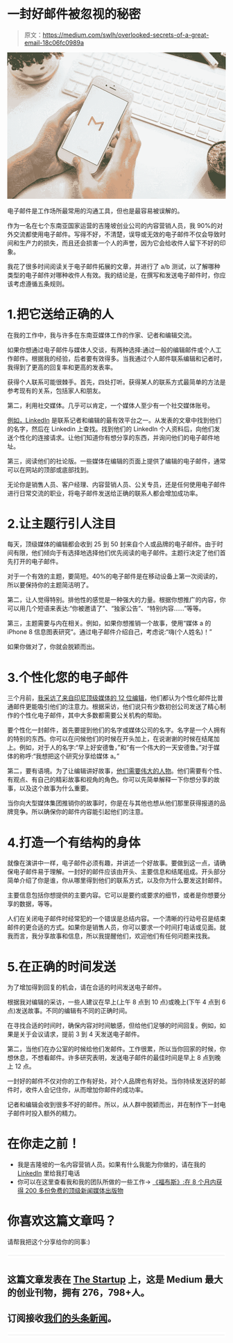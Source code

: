 # 一封好邮件被忽视的秘密

> 原文：<https://medium.com/swlh/overlooked-secrets-of-a-great-email-18c06fc0989a>

![](img/a1d1f3fb2139d5a2fe71880cf159ac45.png)

电子邮件是工作场所最常用的沟通工具，但也是最容易被误解的。

作为一名在七个东南亚国家运营的吉隆坡创业公司的内容营销人员，我 90%的对外交流都使用电子邮件。写得不好，不清楚，误导或无效的电子邮件不仅会导致时间和生产力的损失，而且还会损害一个人的声誉，因为它会给收件人留下不好的印象。

我花了很多时间阅读关于电子邮件拓展的文章，并进行了 a/b 测试，以了解哪种类型的电子邮件对哪种收件人有效。我的结论是，在撰写和发送电子邮件时，你应该考虑遵循五条规则。

# 1.把它送给正确的人

在我的工作中，我与许多在东南亚媒体工作的作家、记者和编辑交流。

如果你想通过电子邮件与媒体人交谈，有两种选择:通过一般的编辑邮件或个人工作邮件。根据我的经验，后者要有效得多。当我通过个人邮件联系编辑和记者时，我得到了更高的回复率和更高的发表率。

获得个人联系可能很棘手。首先，四处打听。获得某人的联系方式最简单的方法是参考现有的关系，包括家人和朋友。

第二，利用社交媒体。几乎可以肯定，一个媒体人至少有一个社交媒体账号。

[例如，LinkedIn](https://www.linkedin.com/pulse/3-proven-strategies-using-linkedin-advance-your-career-prasatya) 是联系记者和编辑的最有效平台之一。从发表的文章中找到他们的名字，然后在 Linkedin 上查找。找到他们的 LinkedIn 个人资料后，向他们发送个性化的连接请求。让他们知道你有想分享的东西，并询问他们的电子邮件地址。

第三，阅读他们的社论版。一些媒体在编辑的页面上提供了编辑的电子邮件，通常可以在网站的顶部或底部找到。

无论你是销售人员、客户经理、内容营销人员、公关专员，还是任何使用电子邮件进行日常交流的职业，将电子邮件发送给正确的联系人都会增加成功率。

# 2.让主题行引人注目

每天，顶级媒体的编辑都会收到 25 到 50 封来自个人或品牌的电子邮件。由于时间有限，他们倾向于有选择地选择他们优先阅读的电子邮件。主题行决定了他们首先打开的电子邮件。

对于一个有效的主题，要简短。40%的电子邮件是在移动设备上第一次阅读的，所以要保持你的主题简洁明了。

第二，让人觉得特别。排他性的感觉是一种强大的力量。根据你想推广的内容，你可以用几个短语来表达:“你被邀请了”、“独家公告”、“特别内容……”等等。

第三，主题需要与内在相关。例如，如果你想推销一个故事，使用“媒体 a 的 iPhone 8 信息图表研究”。通过电子邮件介绍自己，考虑说:“嗨(个人姓名)！”

如果你做对了，你就会脱颖而出。

# 3.个性化您的电子邮件

三个月前，[我采访了来自印尼顶级媒体的 12 位编辑](https://iprice.co.id/trend/insights/11-tips-media-relations-untuk-startup-dari-media-media-top-indonesia/)，他们都认为个性化邮件比普通邮件更能吸引他们的注意力。根据采访，他们说只有少数初创公司发送了精心制作的个性化电子邮件，其中大多数都需要公关机构的帮助。

要个性化一封邮件，首先要提到他们的名字或媒体公司的名字。名字是一个人拥有的特别的东西。你可以在问候他们的时候在开头加上，在说谢谢的时候在结尾加上。例如，对于人的名字:“早上好安德鲁，”和“有一个伟大的一天安德鲁。”对于媒体的称呼:“我想把这个研究分享给媒体 a。”

第二，要有语境。为了让编辑讲好故事，[他们需要伟大的人物](https://blog.hubspot.com/agency/pitch-editors-email-templates)。他们需要有个性、有观点、有自己的精彩故事和视角的角色。你可以先简单解释一下你想分享的故事，以及这个故事为什么重要。

当你向大型媒体集团推销你的故事时，你是在与其他也想从他们那里获得报道的品牌竞争。所以确保你的邮件内容能引起他们的注意。

# 4.打造一个有结构的身体

就像在演讲中一样，电子邮件必须有趣，并讲述一个好故事。要做到这一点，请确保电子邮件易于理解。一封好的邮件应该由开头、主要信息和结尾组成。开头部分简单介绍了你是谁，你从哪里得到他们的联系方式，以及你为什么要发这封邮件。

主要信息包括你想提供的主要内容。它可以是要约或要求的细节，或者是你想要分享的数据，等等。

人们在关闭电子邮件时经常犯的一个错误是总结内容。一个清晰的行动号召是结束邮件的更合适的方式。如果你是销售人员，你可以要求一个时间打电话或见面。就我而言，我分享故事和信息，所以我提醒他们，欢迎他们有任何问题来找我。

# 5.在正确的时间发送

为了增加得到回复的机会，请在合适的时间发送电子邮件。

根据我对编辑的采访，一些人建议在早上(上午 8 点到 10 点)或晚上(下午 4 点到 6 点)发送故事。不同的编辑有不同的正确时间。

在寻找合适的时间时，确保内容对时间敏感，但给他们足够的时间回复。例如，如果是关于会议请求，提前 3 到 4 天发送电子邮件。

第二，当他们在办公室的时候给他们发邮件。工作很累，所以当你回家的时候，你想休息，不想看邮件。许多研究表明，发送电子邮件的最佳时间是早上 8 点到晚上 12 点。

一封好的邮件不仅对你的工作有好处，对个人品牌也有好处。当你持续发送好的邮件时，收件人会记住你，从而增加你邮件的成功率。

记者和编辑会收到很多不好的邮件。所以，从人群中脱颖而出，并在制作下一封电子邮件时投入额外的精力。

# 在你走之前！

*   我是吉隆坡的一名内容营销人员。如果有什么我能为你做的，请在我的 [LinkedIn](https://www.linkedin.com/in/andrewprasatya/) 里给我打电话
*   你可以在这里查看我和我的团队所做的一些工作→ [《福布斯》:在 8 个月内获得 200 多份免费的顶级新闻媒体出版物](https://www.forbes.com/sites/joeescobedo/2017/07/05/how-to-get-media-coverage-for-your-startup/#626dce284201)

# 你喜欢这篇文章吗？

请帮我把这个分享给你的同事:)

![](img/731acf26f5d44fdc58d99a6388fe935d.png)

## 这篇文章发表在 [The Startup](https://medium.com/swlh) 上，这是 Medium 最大的创业刊物，拥有 276，798+人。

## 订阅接收[我们的头条新闻](http://growthsupply.com/the-startup-newsletter/)。

![](img/731acf26f5d44fdc58d99a6388fe935d.png)